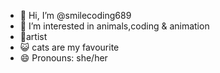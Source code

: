 - 👋 Hi, I’m @smilecoding689
- 👀 I’m interested in animals,coding & animation
- 🎨artist
- 😺 cats are my favourite
- 😄 Pronouns: she/her
